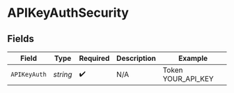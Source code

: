 # APIKeyAuthSecurity


## Fields

| Field              | Type               | Required           | Description        | Example            |
| ------------------ | ------------------ | ------------------ | ------------------ | ------------------ |
| `APIKeyAuth`       | *string*           | :heavy_check_mark: | N/A                | Token YOUR_API_KEY |